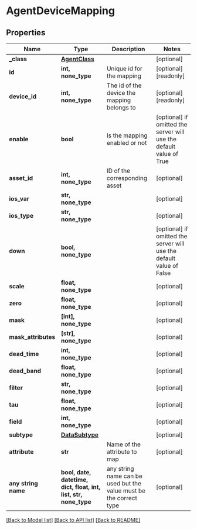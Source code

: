# AgentDeviceMapping


## Properties
Name | Type | Description | Notes
------------ | ------------- | ------------- | -------------
**_class** | [**AgentClass**](AgentClass.md) |  | [optional] 
**id** | **int, none_type** | Unique id for the mapping | [optional] [readonly] 
**device_id** | **int, none_type** | The id of the device the mapping belongs to | [optional] [readonly] 
**enable** | **bool** | Is the mapping enabled or not | [optional]  if omitted the server will use the default value of True
**asset_id** | **int, none_type** | ID of the corresponding asset | [optional] 
**ios_var** | **str, none_type** |  | [optional] 
**ios_type** | **str, none_type** |  | [optional] 
**down** | **bool, none_type** |  | [optional]  if omitted the server will use the default value of False
**scale** | **float, none_type** |  | [optional] 
**zero** | **float, none_type** |  | [optional] 
**mask** | **[int], none_type** |  | [optional] 
**mask_attributes** | **[str], none_type** |  | [optional] 
**dead_time** | **int, none_type** |  | [optional] 
**dead_band** | **float, none_type** |  | [optional] 
**filter** | **str, none_type** |  | [optional] 
**tau** | **float, none_type** |  | [optional] 
**field** | **int, none_type** |  | [optional] 
**subtype** | [**DataSubtype**](DataSubtype.md) |  | [optional] 
**attribute** | **str** | Name of the attribute to map | [optional] 
**any string name** | **bool, date, datetime, dict, float, int, list, str, none_type** | any string name can be used but the value must be the correct type | [optional]

[[Back to Model list]](../README.md#documentation-for-models) [[Back to API list]](../README.md#documentation-for-api-endpoints) [[Back to README]](../README.md)


